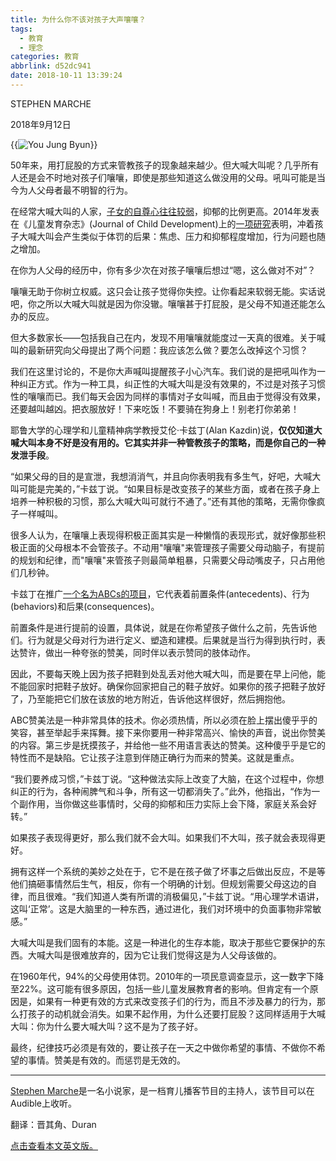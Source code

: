 ```yaml
---
title: 为什么你不该对孩子大声嚷嚷？
tags:
  - 教育
  - 理念
categories: 教育
abbrlink: d52dc941
date: 2018-10-11 13:39:24
---
```

STEPHEN MARCHE

2018年9月12日

{{<img src="https://ian2.oss-cn-hangzhou.aliyuncs.com/2018-10-11-054018.jpg" alt="You Jung Byun">}}

50年来，用打屁股的方式来管教孩子的现象越来越少。但大喊大叫呢？几乎所有人还是会不时地对孩子们嚷嚷，即使是那些知道这么做没用的父母。吼叫可能是当今为人父母者最不明智的行为。

在经常大喊大叫的人家，[子女的自尊心往往较弱](http://www.news.pitt.edu/news/yelling-doesn-t-help-may-harm-adolescents-pitt-led-study-finds)，抑郁的比例更高。2014年发表在《儿童发育杂志》(Journal of Child Development)上的[一项研究](https://onlinelibrary.wiley.com/doi/full/10.1111/cdev.12143)表明，冲着孩子大喊大叫会产生类似于体罚的后果：焦虑、压力和抑郁程度增加，行为问题也随之增加。

在你为人父母的经历中，你有多少次在对孩子嚷嚷后想过“嗯，这么做对不对”？

嚷嚷无助于你树立权威。这只会让孩子觉得你失控。让你看起来软弱无能。实话说吧，你之所以大喊大叫就是因为你没辙。嚷嚷甚于打屁股，是父母不知道还能怎么办的反应。

但大多数家长——包括我自己在内，发现不用嚷嚷就能度过一天真的很难。关于喊叫的最新研究向父母提出了两个问题：我应该怎么做？要怎么改掉这个习惯？

我们在这里讨论的，不是你大声喊叫提醒孩子小心汽车。我们说的是把吼叫作为一种纠正方式。作为一种工具，纠正性的大喊大叫是没有效果的，不过是对孩子习惯性的嚷嚷而已。我们每天会因为同样的事情对子女叫喊，而且由于觉得没有效果，还要越叫越凶。把衣服放好！下来吃饭！不要骑在狗身上！别老打你弟弟！

耶鲁大学的心理学和儿童精神病学教授艾伦·卡兹丁(Alan Kazdin)说，**仅仅知道大喊大叫本身不好是没有用的。它其实并非一种管教孩子的策略，而是你自己的一种发泄手段**。

“如果父母的目的是宣泄，我想消消气，并且向你表明我有多生气，好吧，大喊大叫可能是完美的，”卡兹丁说。“如果目标是改变孩子的某些方面，或者在孩子身上培养一种积极的习惯，那么大喊大叫可就行不通了。”还有其他的策略，无需你像疯子一样喊叫。

很多人认为，在嚷嚷上表现得积极正面其实是一种懒惰的表现形式，就好像那些积极正面的父母根本不会管孩子。不动用"嚷嚷"来管理孩子需要父母动脑子，有提前的规划和纪律，而"嚷嚷"来管孩子则最简单粗暴，只需要父母动嘴皮子，只占用他们几秒钟。

卡兹丁在推广[一个名为ABCs的项目](http://alankazdin.com/everyday-parenting-the-abcs-of-child-rearing/)，它代表着前置条件(antecedents)、行为(behaviors)和后果(consequences)。

前置条件是进行提前的设置，具体说，就是在你希望孩子做什么之前，先告诉他们。行为就是父母对行为进行定义、塑造和建模。后果就是当行为得到执行时，表达赞许，做出一种夸张的赞美，同时伴以表示赞同的肢体动作。

因此，不要每天晚上因为孩子把鞋到处乱丢对他大喊大叫，而是要在早上问他，能不能回家时把鞋子放好。确保你回家把自己的鞋子放好。如果你的孩子把鞋子放好了，乃至能把它们放在该放的地方附近，告诉他这样很好，然后拥抱他。

ABC赞美法是一种非常具体的技术。你必须热情，所以必须在脸上摆出傻乎乎的笑容，甚至举起手来挥舞。接下来你要用一种非常高兴、愉快的声音，说出你赞美的内容。第三步是抚摸孩子，并给他一些不用语言表达的赞美。这种傻乎乎是它的特性而不是缺陷。它让孩子注意到伴随正确行为而来的赞美。这就是重点。

“我们要养成习惯，”卡兹丁说。“这种做法实际上改变了大脑，在这个过程中，你想纠正的行为，各种闹脾气和斗争，所有这一切都消失了。”此外，他指出，“作为一个副作用，当你做这些事情时，父母的抑郁和压力实际上会下降，家庭关系会好转。”

如果孩子表现得更好，那么我们就不会大叫。如果我们不大叫，孩子就会表现得更好。

拥有这样一个系统的美妙之处在于，它不是在孩子做了坏事之后做出反应，不是等他们搞砸事情然后生气，相反，你有一个明确的计划。但规划需要父母这边的自律，而且很难。“我们知道人类有所谓的消极偏见，”卡兹丁说。“用心理学术语讲，这叫‘正常’。这是大脑里的一种东西，通过进化，我们对环境中的负面事物非常敏感。”

大喊大叫是我们固有的本能。这是一种进化的生存本能，取决于那些它要保护的东西。大喊大叫是很难放弃的，因为它让我们觉得这是为人父母该做的。

在1960年代，94%的父母使用体罚。2010年的一项民意调查显示，这一数字下降至22%。这可能有很多原因，包括一些儿童发展教育者的影响。但肯定有一个原因是，如果有一种更有效的方式来改变孩子们的行为，而且不涉及暴力的行为，那么打孩子的动机就会消失。如果不起作用，为什么还要打屁股？这同样适用于大喊大叫：你为什么要大喊大叫？这不是为了孩子好。

最终，纪律技巧必须是有效的，要让孩子在一天之中做你希望的事情、不做你不希望的事情。赞美是有效的。而惩罚是无效的。

---
[Stephen Marche](http://www.stephenmarche.com/)是一名小说家，是一档育儿播客节目的主持人，该节目可以在Audible上收听。

翻译：晋其角、Duran

[点击查看本文英文版。](https://www.nytimes.com/2018/09/05/well/family/why-you-should-stop-yelling-at-your-kids.html)